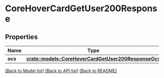 # CoreHoverCardGetUser200Response

## Properties

Name | Type | Description | Notes
------------ | ------------- | ------------- | -------------
**ocs** | [**crate::models::CoreHoverCardGetUser200ResponseOcs**](core_hover_card_get_user_200_response_ocs.md) |  | 

[[Back to Model list]](../README.md#documentation-for-models) [[Back to API list]](../README.md#documentation-for-api-endpoints) [[Back to README]](../README.md)


